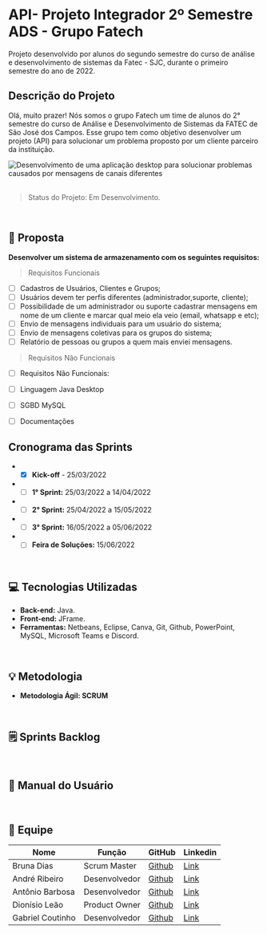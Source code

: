 # API- Projeto Integrador 2º Semestre ADS - Grupo Fatech
Projeto desenvolvido por alunos do segundo semestre do curso de análise e desenvolvimento de sistemas da Fatec - SJC, durante o primeiro semestre do ano de 2022.

## Descrição do Projeto

Olá, muito prazer! Nós somos o grupo Fatech um time de alunos do 2° semestre do curso de Análise e Desenvolvimento de Sistemas da FATEC de São José dos Campos. Esse grupo tem como objetivo desenvolver um projeto (API) para solucionar um problema proposto por um cliente parceiro da instituição.

![Desenvolvimento de uma aplicação desktop para solucionar problemas causados por mensagens de canais diferentes](https://user-images.githubusercontent.com/88494278/162092003-6755af3f-e6b2-49ff-b4ae-6e9923ec3007.jpg)
<br></br>
> Status do Projeto: Em Desenvolvimento.
</br>

## 🎯 Proposta
**Desenvolver um sistema de armazenamento com os seguintes requisitos:**
> Requisitos Funcionais
- [ ] Cadastros de Usuários, Clientes e Grupos;
- [ ] Usuários devem ter perfis diferentes (administrador,suporte, cliente);
- [ ] Possibilidade de um administrador ou suporte cadastrar mensagens em nome de um cliente e marcar qual meio ela veio (email, whatsapp e etc);
- [ ] Envio de mensagens individuais para um usuário do sistema;
- [ ] Envio de mensagens coletivas para os grupos do sistema;
- [ ] Relatório de pessoas ou grupos a quem mais enviei mensagens.

> Requisitos Não Funcionais
- [ ] Requisitos Não Funcionais:
- [ ] Linguagem Java Desktop
- [ ] SGBD MySQL 
- [ ] Documentações


 ## Cronograma das Sprints
 - - [X] **Kick-off** - 25/03/2022
 - - [ ] **1° Sprint:** 25/03/2022 a 14/04/2022
 - - [ ] **2° Sprint:** 25/04/2022 a 15/05/2022
 - - [ ] **3° Sprint:** 16/05/2022 a 05/06/2022
 - - [ ] **Feira de Soluções:** 15/06/2022

 </br>

 ## 💻 Tecnologias Utilizadas

 - **Back-end:** Java.
- **Front-end:** JFrame.
- **Ferramentas:** Netbeans, Eclipse, Canva, Git, Github, PowerPoint, MySQL, Microsoft Teams e Discord.
</br>

## 💡 Metodologia
<ul> <li> <strong>Metodologia Ágil: SCRUM </strong> </li> </ul>
</br>

## 🗒️ Sprints Backlog

</br>

## 📗 Manual do Usuário
</br>

## 👥 Equipe

| Nome            | Função       | GitHub                                                       | Linkedin |
|-----------------|--------------|--------------------------------------------------------------|----------|
| Bruna Dias   | Scrum Master | <a href="https://github.com/brunadias3" target="_blank">Github</a> |<a href="https://www.linkedin.com/in/bruna-dias-977b611b9/" target="_blank">Link</a>|
| André Ribeiro   | Desenvolvedor| <a href="https://github.com/New-Tomorrow" target="_blank">Github</a> | <a href="https://www.linkedin.com/in/andre-ramos-ribeiro-320621226/" target="_blank">Link</a>|
| Antônio Barbosa | Desenvolvedor| <a href="https://github.com/Antonio-Barbosa" target="_blank">Github</a> | <a href="https://www.linkedin.com/in/antonio-marcelo-9a5b68181" target="_blank">Link</a>|
| Dionísio Leão   | Product Owner| <a href="https://github.com/dsslleagion" target="_blank">Github</a> | <a href="https://www.linkedin.com/in/dionisio-samuel-dos-santos-le%C3%A3o-616848226/" target="_blank">Link</a>|
| Gabriel Coutinho| Desenvolvedor| <a href="https://github.com/Gabriel-Coutinho0" target="_blank">Github</a> | <a href="https://www.linkedin.com/in/gabriel-silva-b778a31aa" target="_blank">Link</a>|

<br>


